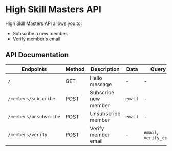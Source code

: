 # High Skill Masters API

High Skill Masters API allows you to:

- Subscribe a new member.
- Verify member's email.

## API Documentation

| Endpoints              | Method | Description          | Data    | Query                  |
| ---------------------- | ------ | -------------------- | ------- | ---------------------- |
| `/`                    | GET    | Hello message        | -       | -                      |
| `/members/subscribe`   | POST   | Subscribe new member | `email` | -                      |
| `/members/unsubscribe` | POST   | Unsubscribe member   | `email` | -                      |
| `/members/verify`      | POST   | Verify member email  | -       | `email`, `verify_code` |
